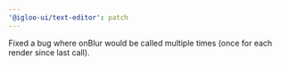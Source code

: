 ```yaml
---
'@igloo-ui/text-editor': patch
---
```


Fixed a bug where onBlur would be called multiple times (once for each render since last call).
